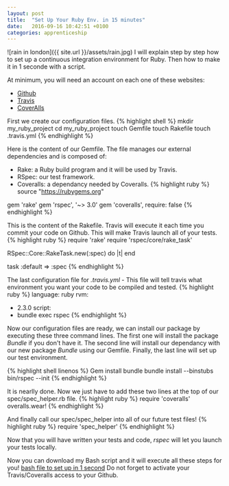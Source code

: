 ```yaml
---
layout: post
title:  "Set Up Your Ruby Env. in 15 minutes"
date:   2016-09-16 10:42:51 +0100
categories: apprenticeship
---
```


![rain in london]({{ site.url }}/assets/rain.jpg)
I will explain step by step how to set up a continuous integration environment for Ruby.
Then how to make it in 1 seconde with a script.

At minimum, you will need an account on each one of these websites:

- [Github](https://github.com)
- [Travis](https://travis-ci.org)
- [CoverAlls](https://coveralls.io)

First we create our configuration files.
{% highlight shell %}
mkdir my_ruby_project
cd my_ruby_project
touch Gemfile
touch Rakefile
touch .travis.yml
{% endhighlight %}

Here is the content of our Gemfile. The file manages our external dependencies and is composed of:

- Rake: a Ruby build program and it will be used by Travis.
- RSpec: our test framework.
- Coveralls: a dependancy needed by Coveralls.
{% highlight ruby %}
source "https://rubygems.org"

gem 'rake'
gem 'rspec', '~> 3.0'
gem 'coveralls', require: false
{% endhighlight %}

This is the content of the Rakefile. Travis will execute it each time you commit your code on
Github. This will make Travis launch all of your tests.
{% highlight ruby %}
require 'rake'
require 'rspec/core/rake_task'

RSpec::Core::RakeTask.new(:spec) do |t|
end

task :default => :spec
{% endhighlight %}

The last configuration file for *.travis.yml* - This file will tell travis what environment you
want your code to be compiled and tested.
{% highlight ruby %}
language: ruby
rvm:
- 2.3.0
script:
- bundle exec rspec
{% endhighlight %}

Now our configuration files are ready, we can install our package by executing these three command lines.
The first one will install the package *Bundle* if you don't have it. The second line will install our
dependancy with our new package *Bundle* using our Gemfile. Finally, the last line will set up
our test environment.

{% highlight shell linenos %}
Gem install bundle
bundle install --binstubs
bin/rspec --init
{% endhighlight %}

It is nearlly done. Now we just have to add these two lines at the top of our spec/spec_helper.rb file.
{% highlight ruby %}
require 'coveralls'
overalls.wear!
{% endhighlight %}

And finally call our spec/spec_helper into all of our future test files!
{% highlight ruby %}
require 'spec_helper'
{% endhighlight %}

Now that you will have written your tests and code, *rspec* will let you launch your tests locally.

Now you can download my Bash script and it will execute all these steps for you!
[bash file to set up in 1 second](https://github.com/fabientownsend/setup_ruby/blob/master/setup_ruby.sh)
Do not forget to activate your Travis/Coveralls access to your Github.
